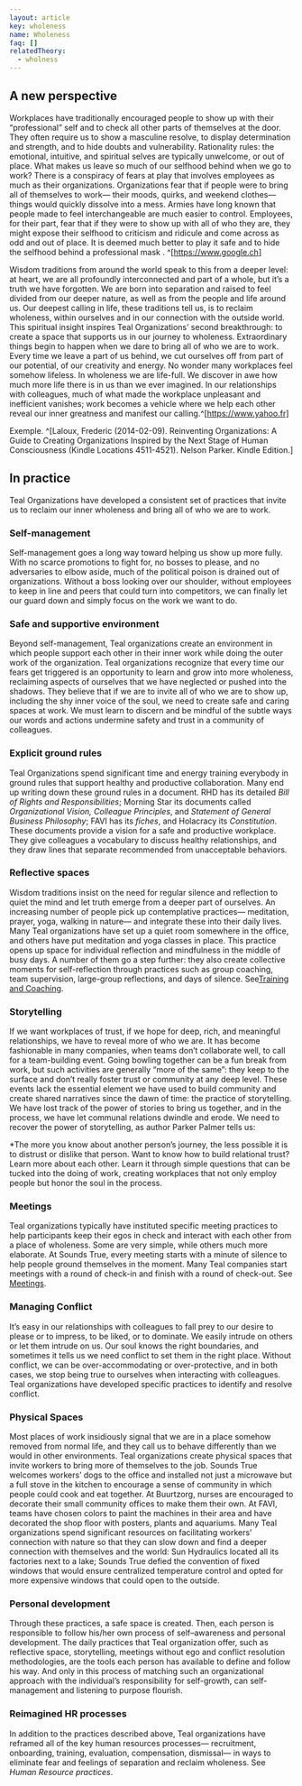 ```yaml
---
layout: article
key: wholeness
name: Wholeness
faq: []
relatedTheory:
  - wholness
---
```

## A new perspective

Workplaces have traditionally encouraged people to show up with their “professional” self and to check all other parts of themselves at the door. They often require us to show a masculine resolve, to display determination and strength, and to hide doubts and vulnerability. Rationality rules: the emotional, intuitive, and spiritual selves are typically unwelcome, or out of place. What makes us leave so much of our selfhood behind when we go to work? There is a conspiracy of fears at play that involves employees as much as their organizations. Organizations fear that if people were to bring all of themselves to work— their moods, quirks, and weekend clothes— things would quickly dissolve into a mess. Armies have long known that people made to feel interchangeable are much easier to control. Employees, for their part, fear that if they were to show up with all of who they are, they might expose their selfhood to criticism and ridicule and come across as odd and out of place. It is deemed much better to play it safe and to hide the selfhood behind a professional mask . ^\[https://www.google.ch]

Wisdom traditions from around the world speak to this from a deeper level: at heart, we are all profoundly interconnected and part of a whole, but it’s a truth we have forgotten. We are born into separation and raised to feel divided from our deeper nature, as well as from the people and life around us. Our deepest calling in life, these traditions tell us, is to reclaim wholeness, within ourselves and in our connection with the outside world. This spiritual insight inspires Teal Organizations’ second breakthrough: to create a space that supports us in our journey to wholeness. Extraordinary things begin to happen when we dare to bring all of who we are to work. Every time we leave a part of us behind, we cut ourselves off from part of our potential, of our creativity and energy. No wonder many workplaces feel somehow lifeless. In wholeness we are life-full. We discover in awe how much more life there is in us than we ever imagined. In our relationships with colleagues, much of what made the workplace unpleasant and inefficient vanishes; work becomes a vehicle where we help each other reveal our inner greatness and manifest our calling.^\[https://www.yahoo.fr]

Exemple. ^\[Laloux, Frederic (2014-02-09). Reinventing Organizations: A Guide to Creating Organizations Inspired by the Next Stage of Human Consciousness (Kindle Locations 4511-4521). Nelson Parker. Kindle Edition.]

## In practice

Teal Organizations have developed a consistent set of practices that invite us to reclaim our inner wholeness and bring all of who we are to work.

### Self-management

Self-management goes a long way toward helping us show up more fully. With no scarce promotions to fight for, no bosses to please, and no adversaries to elbow aside, much of the political poison is drained out of organizations. Without a boss looking over our shoulder, without employees to keep in line and peers that could turn into competitors, we can finally let our guard down and simply focus on the work we want to do.

### Safe and supportive environment

Beyond self-management, Teal organizations create an environment in which people support each other in their inner work while doing the outer work of the organization. Teal organizations recognize that every time our fears get triggered is an opportunity to learn and grow into more wholeness, reclaiming aspects of ourselves that we have neglected or pushed into the shadows. They believe that if we are to invite all of who we are to show up, including the shy inner voice of the soul, we need to create safe and caring spaces at work. We must learn to discern and be mindful of the subtle ways our words and actions undermine safety and trust in a community of colleagues.

### Explicit ground rules

Teal Organizations spend significant time and energy training everybody in ground rules that support healthy and productive collaboration. Many end up writing down these ground rules in a document. RHD has its detailed *Bill of Rights and Responsibilities*; Morning Star its documents called *Organizational Vision, Colleague Principles*, and *Statement of General Business Philosophy*; FAVI has its *fiches*, and Holacracy its *Constitution*. These documents provide a vision for a safe and productive workplace. They give colleagues a vocabulary to discuss healthy relationships, and they draw lines that separate recommended from unacceptable behaviors.

### Reflective spaces

Wisdom traditions insist on the need for regular silence and reflection to quiet the mind and let truth emerge from a deeper part of ourselves. An increasing number of people pick up contemplative practices— meditation, prayer, yoga, walking in nature— and integrate these into their daily lives. Many Teal organizations have set up a quiet room somewhere in the office, and others have put meditation and yoga classes in place. This practice opens up space for individual reflection and mindfulness in the middle of busy days. A number of them go a step further: they also create collective moments for self-reflection through practices such as group coaching, team supervision, large-group reflections, and days of silence. See[Training and Coaching](https://reinventingorganizationswiki.com/Training_and_Coaching "Training and Coaching").

### Storytelling

If we want workplaces of trust, if we hope for deep, rich, and meaningful relationships, we have to reveal more of who we are. It has become fashionable in many companies, when teams don’t collaborate well, to call for a team-building event. Going bowling together can be a fun break from work, but such activities are generally “more of the same”: they keep to the surface and don’t really foster trust or community at any deep level. These events lack the essential element we have used to build community and create shared narratives since the dawn of time: the practice of storytelling. We have lost track of the power of stories to bring us together, and in the process, we have let communal relations dwindle and erode. We need to recover the power of storytelling, as author Parker Palmer tells us:

\*The more you know about another person’s journey, the less possible it is to distrust or dislike that person. Want to know how to build relational trust? Learn more about each other. Learn it through simple questions that can be tucked into the doing of work, creating workplaces that not only employ people but honor the soul in the process.

### Meetings

Teal organizations typically have instituted specific meeting practices to help participants keep their egos in check and interact with each other from a place of wholeness. Some are very simple, while others much more elaborate. At Sounds True, every meeting starts with a minute of silence to help people ground themselves in the moment. Many Teal companies start meetings with a round of check-in and finish with a round of check-out. See [Meetings](https://reinventingorganizationswiki.com/Meetings "Meetings").

### Managing Conflict

It’s easy in our relationships with colleagues to fall prey to our desire to please or to impress, to be liked, or to dominate. We easily intrude on others or let them intrude on us. Our soul knows the right boundaries, and sometimes it tells us we need conflict to set them in the right place. Without conflict, we can be over-accommodating or over-protective, and in both cases, we stop being true to ourselves when interacting with colleagues. Teal organizations have developed specific practices to identify and resolve conflict.

### Physical Spaces

Most places of work insidiously signal that we are in a place somehow removed from normal life, and they call us to behave differently than we would in other environments. Teal organizations create physical spaces that invite workers to bring more of themselves to the job. Sounds True welcomes workers’ dogs to the office and installed not just a microwave but a full stove in the kitchen to encourage a sense of community in which people could cook and eat together. At Buurtzorg, nurses are encouraged to decorate their small community offices to make them their own. At FAVI, teams have chosen colors to paint the machines in their area and have decorated the shop floor with posters, plants and aquariums. Many Teal organizations spend significant resources on facilitating workers’ connection with nature so that they can slow down and find a deeper connection with themselves and the world: Sun Hydraulics located all its factories next to a lake; Sounds True defied the convention of fixed windows that would ensure centralized temperature control and opted for more expensive windows that could open to the outside.

### Personal development

Through these practices, a safe space is created. Then, each person is responsible to follow his/her own process of self–awareness and personal development. The daily practices that Teal organization offer, such as reflective space, storytelling, meetings without ego and conflict resolution methodologies, are the tools each person has available to define and follow his way. And only in this process of matching such an organizational approach with the individual’s responsibility for self-growth, can self-management and listening to purpose flourish.

### Reimagined HR processes

In addition to the practices described above, Teal organizations have reframed all of the key human resources processes— recruitment, onboarding, training, evaluation, compensation, dismissal— in ways to eliminate fear and feelings of separation and reclaim wholeness. See *Human Resource practices*.